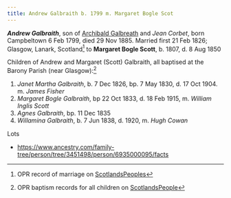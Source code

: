 ```yaml
---
title: Andrew Galbraith b. 1799 m. Margaret Bogle Scot
---
```

***Andrew Galbraith***, son of [Archibald Galbreath](galbreath-archibald-1760.md) and *Jean Corbet*, born Campbeltown 6 Feb 1799, died 29 Nov 1885.  Married first 21 Feb 1826; Glasgow, Lanark, Scotland[^marriage] to **Margaret Bogle Scott**, b. 1807, d. 8 Aug 1850

Children of Andrew and Margaret (Scott) Galbraith, all baptised at the Barony Parish (near Glasgow):[^children]

1. *Janet Martha Galbraith*, b. 7 Dec 1826, bp. 7 May 1830, d. 17 Oct 1904.  m. *James Fisher*
2. *Margaret Bogle Galbraith*, bp 22 Oct 1833, d. 18 Feb 1915, m. *William Inglis Scott*
3. *Agnes Galbraith*, bp. 11 Dec 1835
4. *Willamina Galbraith*, b. 7 Jun 1838, d. 1920,  m. *Hugh Cowan*

[^marriage]: OPR record of marriage on [ScotlandsPeoples](https://www.scotlandspeople.gov.uk/record-results?search_type=people&event=M&record_type%5B0%5D=opr_marriages&church_type=Old%20Parish%20Registers&dl_cat=church&dl_rec=church-banns-marriages&surname=Galbraith&surname_so=exact&forename=Andrew&forename_so=starts&sex=M&spouse_name=Scott&spouse_name_so=exact&from_year=1826&to_year=1826&record=Church%20of%20Scotland%20%28old%20parish%20registers%29%20Roman%20Catholic%20Church%20Other%20churches)

[^children]: OPR baptism records for all children on [ScotlandsPeople](https://www.scotlandspeople.gov.uk/record-results?search_type=people&event=%28B%20OR%20C%20OR%20S%29&record_type%5B0%5D=opr_births&church_type=Old%20Parish%20Registers&dl_cat=church&dl_rec=church-births-baptisms&surname=Galbraith&surname_so=exact&forename_so=starts&from_year=1826&to_year=1838&parent_names=galbraith&parent_names_so=exact&parent_name_two=scott&parent_name_two_so=exact&record=Church%20of%20Scotland%20%28old%20parish%20registers%29%20Roman%20Catholic%20Church%20Other%20churches&sort=asc&order=Date&field=year)

Lots

- https://www.ancestry.com/family-tree/person/tree/3451498/person/6935000095/facts
